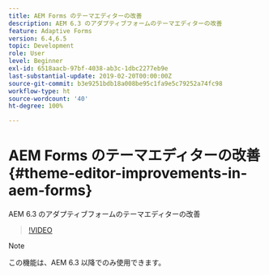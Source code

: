 ```yaml
---
title: AEM Forms のテーマエディターの改善
description: AEM 6.3 のアダプティブフォームのテーマエディターの改善
feature: Adaptive Forms
version: 6.4,6.5
topic: Development
role: User
level: Beginner
exl-id: 6518aacb-97bf-4038-ab3c-1dbc2277eb9e
last-substantial-update: 2019-02-20T00:00:00Z
source-git-commit: b3e9251bdb18a008be95c1fa9e5c79252a74fc98
workflow-type: ht
source-wordcount: '40'
ht-degree: 100%

---
```


# AEM Forms のテーマエディターの改善{#theme-editor-improvements-in-aem-forms}

AEM 6.3 のアダプティブフォームのテーマエディターの改善

>[!VIDEO](https://video.tv.adobe.com/v/19497?quality=12&learn=on)

>[!NOTE]
>
>この機能は、AEM 6.3 以降でのみ使用できます。
